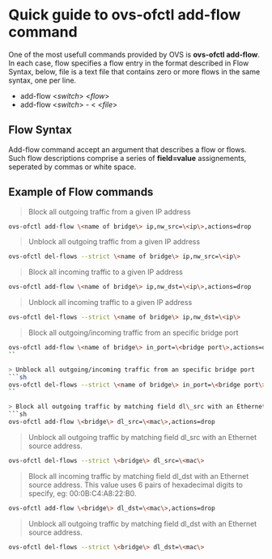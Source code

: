 # Quick guide to ovs-ofctl add-flow command

One of the most usefull commands provided by OVS is __ovs-ofctl add-flow__.  In each case, flow specifies a flow entry in the format described in Flow Syntax, below, file is a text file that contains zero or more flows in the same syntax, one per line.

- add-flow \<_switch_\> \<_flow_\>
- add-flow \<_switch_> - < \<_file_\>

## Flow Syntax

Add-flow command accept an argument that describes a flow or flows. Such flow descriptions comprise a series of __field=value__ assignements, seperated by commas or white space.

## Example of Flow commands

> Block all outgoing traffic from a given IP address
```sh
ovs-ofctl add-flow \<name of bridge\> ip,nw_src=\<ip\>,actions=drop
```

> Unblock all outgoing traffic from a given IP address
```sh
ovs-ofctl del-flows --strict \<name of bridge\> ip,nw_src=\<ip\>
```

> Block all incoming traffic to a given IP address
```sh
ovs-ofctl add-flow \<name of bridge\> ip,nw_dst=\<ip\>,actions=drop
```

> Unblock all incoming traffic to a given IP address
```sh
ovs-ofctl del-flows --strict \<name of bridge\> ip,nw_dst=\<ip\>
```

> Block all outgoing/incoming traffic from an specific bridge port
```sh
ovs-ofctl add-flow \<name of bridge\> in_port=\<bridge port\>,actions=drop
``

> Unblock all outgoing/incoming traffic from an specific bridge port
```sh
ovs-ofctl del-flows --strict \<name of bridge\> in_port=\<bridge port\>,actions=drop
``

> Block all outgoing traffic by matching field dl\_src with an Ethernet source address. This value uses 6 pairs of hexadecimal digits to specify, eg: 00:0B:C4:A8:22:B0.
```sh
ovs-ofctl add-flow \<bridge\> dl_src=\<mac\>,actions=drop
```

> Unblock all outgoing traffic by matching field dl\_src with an Ethernet source address. 
```sh
ovs-ofctl del-flows --strict \<bridge\> dl_src=\<mac\>
```
> Block all incoming traffic by matching field dl\_dst with an Ethernet source address. This value uses 6 pairs of hexadecimal digits to specify, eg: 00:0B:C4:A8:22:B0.
```sh
ovs-ofctl add-flow \<bridge\> dl_dst=\<mac\>,actions=drop
```

> Unblock all outgoing traffic by matching field dl\_dst with an Ethernet source address. 
```sh
ovs-ofctl del-flows --strict \<bridge\> dl_dst=\<mac\>
```

